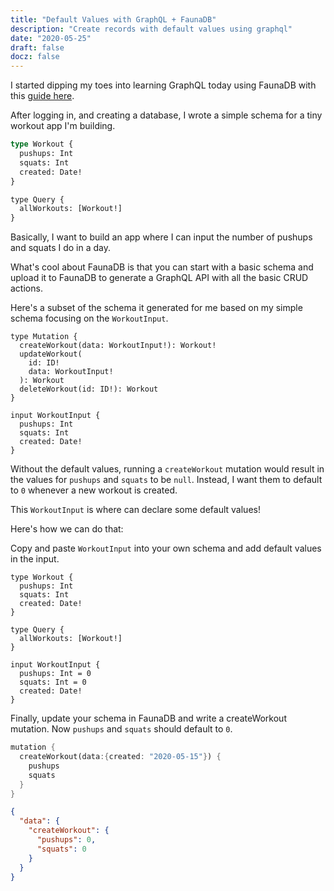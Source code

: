 ```yaml
---
title: "Default Values with GraphQL + FaunaDB"
description: "Create records with default values using graphql"
date: "2020-05-25"
draft: false
docz: false
---
```


I started dipping my toes into learning GraphQL today using FaunaDB with this [guide here](https://docs.fauna.com/fauna/current/start/graphql).

After logging in, and creating a database, I wrote a simple schema for a tiny workout app I'm building.

```rust
type Workout {
  pushups: Int
  squats: Int
  created: Date!
}

type Query {
  allWorkouts: [Workout!]
}
```

Basically, I want to build an app where I can input the number of pushups and squats I do in a day.

What's cool about FaunaDB is that you can start with a basic schema and upload it to FaunaDB to generate a GraphQL API with all the basic CRUD actions.

Here's a subset of the schema it generated for me based on my simple schema focusing on the `WorkoutInput`.

```rust{2-2,10-14}
type Mutation {
  createWorkout(data: WorkoutInput!): Workout!
  updateWorkout(
    id: ID!
    data: WorkoutInput!
  ): Workout
  deleteWorkout(id: ID!): Workout
}

input WorkoutInput {
  pushups: Int
  squats: Int
  created: Date!
}
```

Without the default values, running a `createWorkout` mutation would result in the values for `pushups` and `squats` to be `null`. Instead, I want them to default to `0` whenever a new workout is created.

This `WorkoutInput` is where can declare some default values!

Here's how we can do that:

Copy and paste `WorkoutInput` into your own schema and add default values in the input.

```rust{12-13}
type Workout {
  pushups: Int
  squats: Int
  created: Date!
}

type Query {
  allWorkouts: [Workout!]
}

input WorkoutInput {
  pushups: Int = 0
  squats: Int = 0
  created: Date!
}
```

Finally, update your schema in FaunaDB and write a createWorkout mutation. Now `pushups` and `squats` should default to `0`.

```rust
mutation {
  createWorkout(data:{created: "2020-05-15"}) {
    pushups
    squats
  }
}
```

```json
{
  "data": {
    "createWorkout": {
      "pushups": 0,
      "squats": 0
    }
  }
}
```
